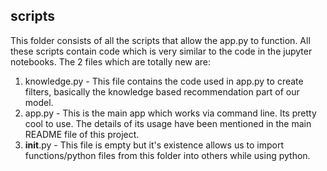 ## scripts 

This folder consists of all the scripts that allow the app.py to function. All these scripts contain code which is very similar to the code in the jupyter notebooks. The 2 files which are totally new are:

1. knowledge.py - This file contains the code used in app.py to create filters, basically the knowledge based recommendation part of our model.
2. app.py - This is the main app which works via command line. Its pretty cool to use. The details of its usage have been mentioned in the main README file of this project.
3. __init__.py - This file is empty but it's existence allows us to import functions/python files from this folder into others while using python.
